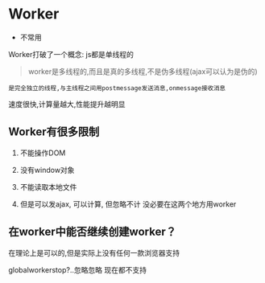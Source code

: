 # Worker

- 不常用

Worker打破了一个概念: js都是单线程的

> worker是多线程的,而且是真的多线程,不是伪多线程(ajax可以认为是伪的)

`是完全独立的线程,与主线程之间用postmessage发送消息,onmessage接收消息`

速度很快,计算量越大,性能提升越明显

## Worker有很多限制

1. 不能操作DOM

2. 没有window对象

3. 不能读取本地文件

4. 但是可以发ajax, 可以计算, 但忽略不计 没必要在这两个地方用worker

## 在worker中能否继续创建worker？

在理论上是可以的,但是实际上没有任何一款浏览器支持



globalworkerstop?..忽略忽略 现在都不支持